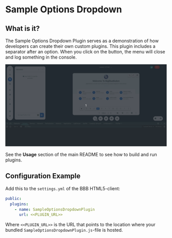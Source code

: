 # Sample Options Dropdown

## What is it?

The Sample Options Dropdown Plugin serves as a demonstration of how developers can create their own custom plugins. This plugin includes a separator after an option. When you click on the button, the menu will close and log something in the console.

![Gif of plugin demo](./public/assets/plugin.gif)

See the **Usage** section of the main README to see how to build and run plugins.

## Configuration Example

Add this to the `settings.yml` of the BBB HTML5-client:

```yaml
public:
  plugins:
    - name: SampleOptionsDropdownPlugin
      url: <<PLUGIN_URL>>
```

Where `<<PLUGIN_URL>>` is the URL that points to the location where your bundled `SampleOptionsDropdownPlugin.js`-file is hosted.

